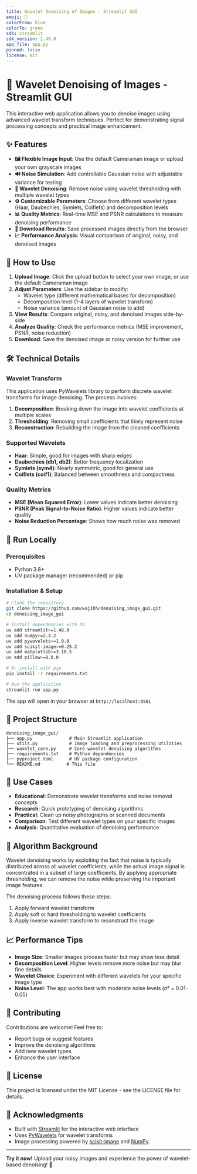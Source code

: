 ```yaml
---
title: Wavelet Denoising of Images - Streamlit GUI
emoji: 🌊
colorFrom: blue
colorTo: green
sdk: streamlit
sdk_version: 1.48.0
app_file: app.py
pinned: false
license: mit
---
```


# 🌊 Wavelet Denoising of Images - Streamlit GUI

This interactive web application allows you to denoise images using advanced wavelet transform techniques. Perfect for demonstrating signal processing concepts and practical image enhancement.

## ✨ Features

- **🖼️ Flexible Image Input**: Use the default Cameraman image or upload your own grayscale images
- **🔊 Noise Simulation**: Add controllable Gaussian noise with adjustable variance for testing
- **🌊 Wavelet Denoising**: Remove noise using wavelet thresholding with multiple wavelet types
- **⚙️ Customizable Parameters**: Choose from different wavelet types (Haar, Daubechies, Symlets, Coiflets) and decomposition levels
- **📊 Quality Metrics**: Real-time MSE and PSNR calculations to measure denoising performance
- **💾 Download Results**: Save processed images directly from the browser
- **📈 Performance Analysis**: Visual comparison of original, noisy, and denoised images

## 🚀 How to Use

1. **Upload Image**: Click the upload button to select your own image, or use the default Cameraman image
2. **Adjust Parameters**: Use the sidebar to modify:
   - Wavelet type (different mathematical bases for decomposition)
   - Decomposition level (1-4 layers of wavelet transform)
   - Noise variance (amount of Gaussian noise to add)
3. **View Results**: Compare original, noisy, and denoised images side-by-side
4. **Analyze Quality**: Check the performance metrics (MSE improvement, PSNR, noise reduction)
5. **Download**: Save the denoised image or noisy version for further use

## 🛠️ Technical Details

### Wavelet Transform
This application uses PyWavelets library to perform discrete wavelet transforms for image denoising. The process involves:

1. **Decomposition**: Breaking down the image into wavelet coefficients at multiple scales
2. **Thresholding**: Removing small coefficients that likely represent noise
3. **Reconstruction**: Rebuilding the image from the cleaned coefficients

### Supported Wavelets
- **Haar**: Simple, good for images with sharp edges
- **Daubechies (db1, db2)**: Better frequency localization
- **Symlets (sym4)**: Nearly symmetric, good for general use
- **Coiflets (coif1)**: Balanced between smoothness and compactness

### Quality Metrics
- **MSE (Mean Squared Error)**: Lower values indicate better denoising
- **PSNR (Peak Signal-to-Noise Ratio)**: Higher values indicate better quality
- **Noise Reduction Percentage**: Shows how much noise was removed

## 🔧 Run Locally

### Prerequisites
- Python 3.8+
- UV package manager (recommended) or pip

### Installation & Setup

```bash
# Clone the repository
git clone https://github.com/wajihh/denoising_image_gui.git
cd denoising_image_gui

# Install dependencies with UV
uv add streamlit>=1.48.0
uv add numpy>=2.3.2
uv add pywavelets>=1.9.0
uv add scikit-image>=0.25.2
uv add matplotlib>=3.10.5
uv add pillow>=8.0.0

# Or install with pip
pip install -r requirements.txt

# Run the application
streamlit run app.py
```

The app will open in your browser at `http://localhost:8501`

## 📁 Project Structure

```
denoising_image_gui/
├── app.py              # Main Streamlit application
├── utils.py            # Image loading and preprocessing utilities
├── wavelet_core.py     # Core wavelet denoising algorithms
├── requirements.txt    # Python dependencies
├── pyproject.toml      # UV package configuration
└── README.md          # This file
```

## 🎯 Use Cases

- **Educational**: Demonstrate wavelet transforms and noise removal concepts
- **Research**: Quick prototyping of denoising algorithms
- **Practical**: Clean up noisy photographs or scanned documents
- **Comparison**: Test different wavelet types on your specific images
- **Analysis**: Quantitative evaluation of denoising performance

## 🔬 Algorithm Background

Wavelet denoising works by exploiting the fact that noise is typically distributed across all wavelet coefficients, while the actual image signal is concentrated in a subset of large coefficients. By applying appropriate thresholding, we can remove the noise while preserving the important image features.

The denoising process follows these steps:
1. Apply forward wavelet transform
2. Apply soft or hard thresholding to wavelet coefficients
3. Apply inverse wavelet transform to reconstruct the image

## 📈 Performance Tips

- **Image Size**: Smaller images process faster but may show less detail
- **Decomposition Level**: Higher levels remove more noise but may blur fine details
- **Wavelet Choice**: Experiment with different wavelets for your specific image type
- **Noise Level**: The app works best with moderate noise levels (σ² = 0.01-0.05)

## 🤝 Contributing

Contributions are welcome! Feel free to:
- Report bugs or suggest features
- Improve the denoising algorithms
- Add new wavelet types
- Enhance the user interface

## 📄 License

This project is licensed under the MIT License - see the LICENSE file for details.

## 🙏 Acknowledgments

- Built with [Streamlit](https://streamlit.io) for the interactive web interface
- Uses [PyWavelets](https://pywavelets.readthedocs.io) for wavelet transforms
- Image processing powered by [scikit-image](https://scikit-image.org) and [NumPy](https://numpy.org)

---

**Try it now!** Upload your noisy images and experience the power of wavelet-based denoising! 🚀